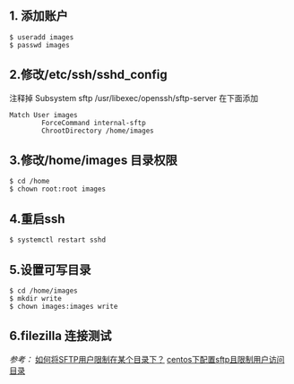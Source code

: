## 1. 添加账户
```
$ useradd images
$ passwd images
```
## 2.修改/etc/ssh/sshd_config
注释掉 Subsystem sftp /usr/libexec/openssh/sftp-server
在下面添加
```
Match User images
        ForceCommand internal-sftp
        ChrootDirectory /home/images
```
## 3.修改/home/images 目录权限
```
$ cd /home
$ chown root:root images
```
## 4.重启ssh
```
$ systemctl restart sshd
```
## 5.设置可写目录
```
$ cd /home/images
$ mkdir write
$ chown images:images write
```
## 6.filezilla 连接测试

*参考：*
[如何将SFTP用户限制在某个目录下？](http://www.jbxue.com/LINUXjishu/22628.html)
[centos下配置sftp且限制用户访问目录](https://segmentfault.com/a/1190000000441260)


